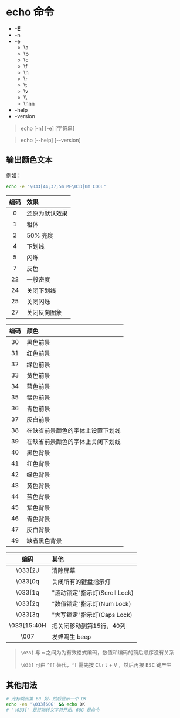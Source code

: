 # echo 命令
- **-E**
- -n
- -e
    - \a
    - \b
    - \c
    - \f
    - \n
    - \r
    - \t
    - \v
    - \\\\
    - \nnn
- -help
- -version
> echo [-n] [-e] [字符串]

> echo [--help] [--version]

## 输出颜色文本
例如：
```sh
echo -e "\033[44;37;5m ME\033[0m COOL"
```

|编码|效果|
|:-:|:-|
|0|还原为默认效果|
|1|粗体|
|2|50% 亮度|
|4|下划线|
|5|闪烁|
|7|反色|
|22|一般密度|
|24|关闭下划线|
|25|关闭闪烁|
|27|关闭反向图象|

|编码|颜色|
|:-:|:-|
|30|黑色前景|
|31|红色前景|
|32|绿色前景|
|33|黄色前景|
|34|蓝色前景|
|35|紫色前景|
|36|青色前景|
|37|灰白前景|
|38|在缺省前景颜色的字体上设置下划线|
|39|在缺省前景颜色的字体上关闭下划线|
|40|黑色背景|
|41|红色背景|
|42|绿色背景|
|43|黄色背景|
|44|蓝色背景|
|45|紫色背景|
|46|青色背景|
|47|灰白背景|
|49|缺省黑色背景|

|编码|其他|
|:-:|:-|
|\033[2J|清除屏幕|
|\033[0q|关闭所有的键盘指示灯|
|\033[1q|"滚动锁定"指示灯(Scroll Lock)|
|\033[2q|"数值锁定"指示灯(Num Lock)|
|\033[3q|"大写锁定"指示灯(Caps Lock)|
|\033[15:40H|把关闭移动到第15行，40列|
|\007|发蜂鸣生 beep|

> `\033[` 与 `m` 之间为为有效格式编码，数值和编码的前后顺序没有关系
>
> `\033[` 可由 `^[[` 替代，`^[` 需先按 <kbd>Ctrl</kbd> + <kbd>V</kbd> ，然后再按 <kbd>ESC</kbd> 键产生

## 其他用法
```sh
# 光标跳到第 60 列，然后显示一个 OK
echo -en '\033[60G' && echo OK
# "\033[" 是终端转义字符开始，60G 是命令
```